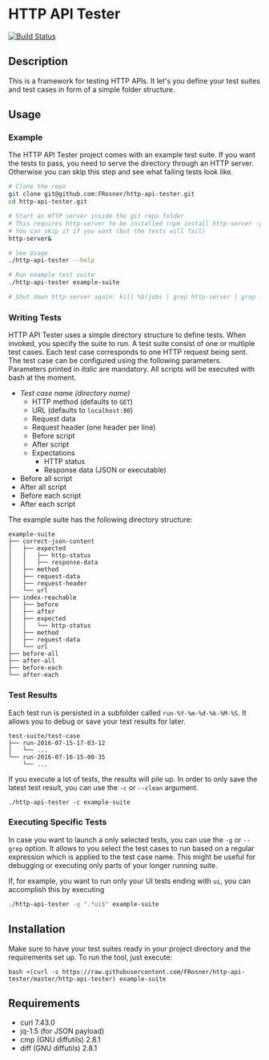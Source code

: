 # HTTP API Tester

[![Build Status](https://travis-ci.org/FRosner/http-api-tester.svg?branch=master)](https://travis-ci.org/FRosner/http-api-tester)

## Description

This is a framework for testing HTTP APIs. It let's you define your test suites and test cases in form of a simple folder structure.

## Usage

### Example

The HTTP API Tester project comes with an example test suite.
If you want the tests to pass, you need to serve the directory through an HTTP server.
Otherwise you can skip this step and see what failing tests look like.

```sh
# Clone the repo
git clone git@github.com:FRosner/http-api-tester.git
cd http-api-tester.git

# Start an HTTP server inside the git repo folder
# This requires http-server to be installed (npm install http-server -g)
# You can skip it if you want (but the tests will fail)
http-server&

# See Usage
./http-api-tester --help

# Run example test suite
./http-api-tester example-suite

# Shut down http-server again: kill %$(jobs | grep http-server | grep -Po '\d+')
```

### Writing Tests

HTTP API Tester uses a simple directory structure to define tests.
When invoked, you specify the suite to run.
A test suite consist of one or multiple test cases.
Each test case corresponds to one HTTP request being sent.
The test case can be configured using the following parameters.
Parameters printed in _italic_ are mandatory.
All scripts will be executed with bash at the moment.

- _Test case name (directory name)_
  - HTTP method (defaults to `GET`)
  - URL (defaults to `localhost:80`)
  - Request data
  - Request header (one header per line)
  - Before script
  - After script
  - Expectations
    - HTTP status
    - Response data (JSON or executable)
- Before all script
- After all script
- Before each script
- After each script

The example suite has the following directory structure:

```
example-suite
├── correct-json-content
│   ├── expected
│   │   ├── http-status
│   │   ├── response-data
│   ├── method
│   ├── request-data
│   ├── request-header
│   └── url
├── index-reachable
│   ├── before
│   ├── after
│   ├── expected
│   │   └── http-status
│   ├── method
│   ├── request-data
│   └── url
├── before-all
├── after-all
├── before-each
└── after-each
```

### Test Results

Each test run is persisted in a subfolder called `run-%Y-%m-%d-%k-%M-%S`.
It allows you to debug or save your test results for later.

```
test-suite/test-case
├── run-2016-07-15-17-03-12
│   └── ...
└── run-2016-07-16-15-00-35
    └── ...
```

If you execute a lot of tests, the results will pile up. In order to only save the latest test result, you can use the `-c` or `--clean` argument.

```
./http-api-tester -c example-suite
```

### Executing Specific Tests

In case you want to launch a only selected tests, you can use the `-g` or `--grep` option.
It allows to you select the test cases to run based on a regular expression which is applied to the test case name.
This might be useful for debugging or executing only parts of your longer running suite.

If, for example, you want to run only your UI tests ending with `ui`, you can accomplish this by executing

```sh
./http-api-tester -g ".*ui$" example-suite
```

## Installation

Make sure to have your test suites ready in your project directory and the requirements set up. To run the tool, just execute:

```
bash <(curl -s https://raw.githubusercontent.com/FRosner/http-api-tester/master/http-api-tester) example-suite
```

## Requirements
- curl 7.43.0
- jq-1.5 (for JSON payload)
- cmp (GNU diffutils) 2.8.1
- diff (GNU diffutils) 2.8.1
